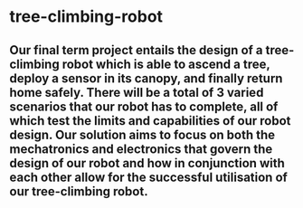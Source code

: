 # tree-climbing-robot

## Our final term project entails the design of a tree-climbing robot which is able to ascend a tree, deploy a sensor in its canopy, and finally return home safely. There will be a total of 3 varied scenarios that our robot has to complete, all of which test the limits and capabilities of our robot design. Our solution aims to focus on both the mechatronics and electronics that govern the design of our robot and how in conjunction with each other allow for the successful utilisation of our tree-climbing robot.
